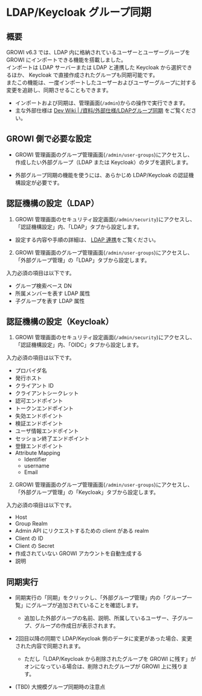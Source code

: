 # LDAP/Keycloak グループ同期

## 概要

GROWI v6.3 では、LDAP 内に格納されているユーザーとユーザーグループを GROWI にインポートできる機能を搭載しました。  
インポートは LDAP サーバーまたは LDAP と連携した Keycloak から選択できるほか、 Keycloak で直接作成されたグループも同期可能です。  
またこの機能は、一度インポートしたユーザーおよびユーザーグループに対する変更を追跡し、同期させることもできます。

- インポートおよび同期は、管理画面(`/admin`)からの操作で実行できます。
- 主な外部仕様は [Dev Wiki | /資料/外部仕様/LDAPグループ同期](https://dev.growi.org/646d5637019e02272a42cf86) をご覧ください。

## GROWI 側で必要な設定

- GROWI 管理画面のグループ管理画面(`/admin/user-groups`)にアクセスし、作成したい外部グループ（LDAP または Keycloak）のタブを選択します。

- 外部グループ同期の機能を使うには、あらかじめ LDAP/Keycloak の認証機構設定が必要です。

## 認証機構の設定（LDAP）

1. GROWI 管理画面のセキュリティ設定画面(`/admin/security`)にアクセスし、「認証機構設定」内、「LDAP」タブから設定します。

- 設定する内容や手順の詳細は、 [LDAP 連携](/ja/admin-guide/management-cookbook/ldap.html)をご覧ください。

2. GROWI 管理画面のグループ管理画面(`/admin/user-groups`)にアクセスし、「外部グループ管理」の「LDAP」タブから設定します。

入力必須の項目は以下です。

- グループ検索ベース DN
- 所属メンバーを表す LDAP 属性
- 子グループを表す LDAP 属性

## 認証機構の設定（Keycloak）

 1. GROWI 管理画面のセキュリティ設定画面(`/admin/security`)にアクセスし、「認証機構設定」内、「OIDC」タブから設定します。

入力必須の項目は以下です。

- プロバイダ名
- 発行ホスト
- クライアント ID
- クライアントシークレット
- 認可エンドポイント
- トークンエンドポイント
- 失効エンドポイント
- 検証エンドポイント
- ユーザ情報エンドポイント
- セッション終了エンドポイント
- 登録エンドポイント
- Attribute Mapping
  - Identifier
  - username
  - Email

2. GROWI 管理画面のグループ管理画面(`/admin/user-groups`)にアクセスし、「外部グループ管理」の「Keycloak」タブから設定します。

入力必須の項目は以下です。

- Host
- Group Realm
- Admin API にリクエストするための client がある realm
- Client の ID
- Client の Secret
- 作成されていない GROWI アカウントを自動生成する
- 説明

## 同期実行

- 同期実行の「同期」をクリックし、「外部グループ管理」内の「グループ一覧」にグループが追加されていることを確認します。
  - 追加した外部グループの名前、説明、所属しているユーザー、子グループ、グループの作成日が表示されます。

- 2回目以降の同期で LDAP/Keycloak 側のデータに変更があった場合、変更された内容で同期されます。
  - ただし「LDAP/Keycloak から削除されたグループを GROWI に残す」がオンになっている場合は、削除されたグループが GROWI 上に残ります。

- (TBD) 大規模グループ同期時の注意点
